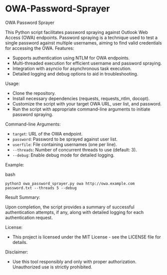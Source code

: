 # OWA-Password-Sprayer
OWA Password Sprayer


This Python script facilitates password spraying against Outlook Web Access (OWA) endpoints. Password spraying is a technique used to test a single password against multiple usernames, aiming to find valid credentials for accessing the OWA.
Features:

* Supports authentication using NTLM for OWA endpoints.
* Multi-threaded execution for efficient username and password spraying.
* Integration with asyncio for asynchronous task execution.
* Detailed logging and debug options to aid in troubleshooting.

Usage:

* Clone the repository.
* Install necessary dependencies (requests, requests_ntlm, docopt).
* Customize the script with your target OWA URL, user list, and password.
* Run the script with appropriate command-line arguments to initiate password spraying.

Command-line Arguments:

* `target`: URL of the OWA endpoint.
* `password`: Password to be sprayed against user list.
* `userfile`: File containing usernames (one per line).
* `--threads`: Number of concurrent threads to use (default: 3).
* `--debug`: Enable debug mode for detailed logging.

Example:

bash
```
python3 owa_password_sprayer.py owa http://owa.example.com password.txt --threads 5 --debug
```
Result Summary:

Upon completion, the script provides a summary of successful authentication attempts, if any, along with detailed logging for each authentication request.

License:

* This project is licensed under the MIT License - see the LICENSE file for details.

Disclaimer:

* Use this tool responsibly and only with proper authorization. Unauthorized use is strictly prohibited.
